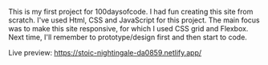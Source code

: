 This is my first project for 100daysofcode. I had fun creating this site from scratch. I've used Html, CSS and JavaScript for this project. 
The main focus was to make this site responsive, for which I used CSS grid and Flexbox. Next time, I'll remember to prototype/design first and then start to code. 

Live preview: https://stoic-nightingale-da0859.netlify.app/
